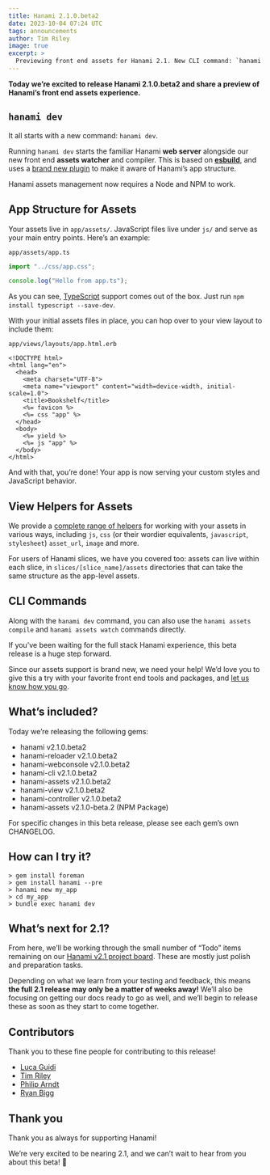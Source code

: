 ```yaml
---
title: Hanami 2.1.0.beta2
date: 2023-10-04 07:24 UTC
tags: announcements
author: Tim Riley
image: true
excerpt: >
  Previewing front end assets for Hanami 2.1. New CLI command: `hanami dev`.
---
```


**Today we’re excited to release Hanami 2.1.0.beta2 and share a preview of Hanami’s front end assets experience.**

## `hanami dev`

It all starts with a new command: `hanami dev`.

Running `hanami dev` starts the familiar Hanami **web server** alongside our new front end **assets watcher** and compiler. This is based on **[esbuild](https://esbuild.github.io)**, and uses a [brand new plugin](https://github.com/hanami/assets-js) to make it aware of Hanami’s app structure.

Hanami assets management now requires a Node and NPM to work.

## App Structure for Assets

Your assets live in `app/assets/`. JavaScript files live under `js/` and serve as your main entry points. Here’s an example:

`app/assets/app.ts`

```ts
import "../css/app.css";

console.log("Hello from app.ts");
```

As you can see, [TypeScript](https://www.typescriptlang.org) support comes out of the box. Just run `npm install typescript --save-dev`.

With your initial assets files in place, you can hop over to your view layout to include them:

`app/views/layouts/app.html.erb`

```erb
<!DOCTYPE html>
<html lang="en">
  <head>
    <meta charset="UTF-8">
    <meta name="viewport" content="width=device-width, initial-scale=1.0">
    <title>Bookshelf</title>
    <%= favicon %>
    <%= css "app" %>
  </head>
  <body>
    <%= yield %>
    <%= js "app" %>
  </body>
</html>
```

And with that, you’re done! Your app is now serving your custom styles and JavaScript behavior.

## View Helpers for Assets

We provide a [complete range of helpers](https://github.com/hanami/hanami/blob/965aa5aeb25b0a16b9c519866f14b4fa916d290a/lib/hanami/helpers/assets_helper.rb#L1) for working with your assets in various ways, including `js`, `css` (or their wordier equivalents, `javascript`, `stylesheet`) `asset_url`, `image` and more.

For users of Hanami slices, we have you covered too: assets can live within each slice, in `slices/[slice_name]/assets` directories that can take the same structure as the app-level assets.

## CLI Commands

Along with the `hanami dev` command, you can also use the `hanami assets compile` and `hanami assets watch` commands directly.

If you’ve been waiting for the full stack Hanami experience, this beta release is a huge step forward.

Since our assets support is brand new, we need your help! We’d love you to give this a try with your favorite front end tools and packages, and [let us know how you go](https://discourse.hanamirb.org).

## What’s included?

Today we’re releasing the following gems:

- hanami v2.1.0.beta2
- hanami-reloader v2.1.0.beta2
- hanami-webconsole v2.1.0.beta2
- hanami-cli v2.1.0.beta2
- hanami-assets v2.1.0.beta2
- hanami-view v2.1.0.beta2
- hanami-controller v2.1.0.beta2
- hanami-assets v2.1.0-beta.2 (NPM Package)

For specific changes in this beta release, please see each gem’s own CHANGELOG.

## How can I try it?

```shell
> gem install foreman
> gem install hanami --pre
> hanami new my_app
> cd my_app
> bundle exec hanami dev
```

## What’s next for 2.1?

From here, we’ll be working through the small number of “Todo” items remaining on our [Hanami v2.1 project board](https://github.com/orgs/hanami/projects/2/views/1). These are mostly just polish and preparation tasks.

Depending on what we learn from your testing and feedback, this means **the full 2.1 release may only be a matter of weeks away!** We’ll also be focusing on getting our docs ready to go as well, and we’ll begin to release these as soon as they start to come together.

## Contributors

Thank you to these fine people for contributing to this release!

- [Luca Guidi](https://github.com/jodosha)
- [Tim Riley](https://github.com/timriley)
- [Philip Arndt](https://github.com/parndt)
- [Ryan Bigg](https://github.com/radar)

## Thank you

Thank you as always for supporting Hanami!

We’re very excited to be nearing 2.1, and we can’t wait to hear from you about this beta! 🌸
